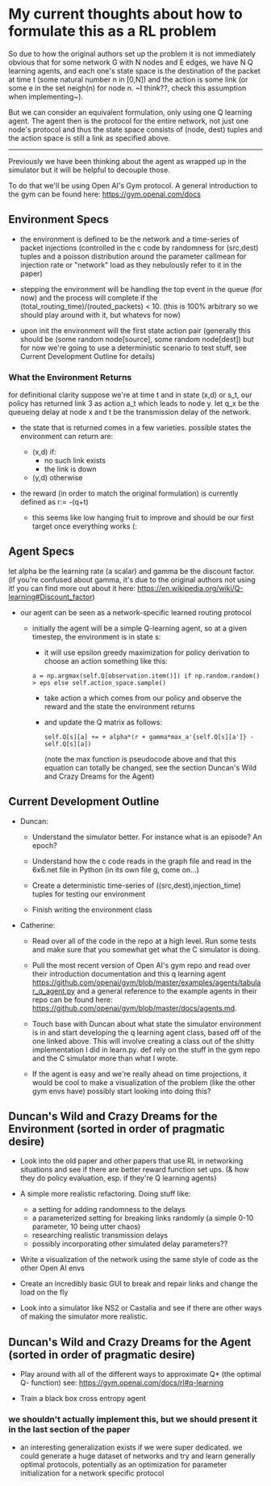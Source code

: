 # My current thoughts about how to formulate this as a RL problem

So due to how the original authors set up the problem it is not immediately obvious that for some network G with N nodes and E edges, we have N Q learning agents, and each one's state space is the destination of the packet at time t (some natural number n in [0,N]) and the action is some link (or some e in the set neigh(n) for node n. ~I think??, check this assumption when implementing~).

But we can consider an equivalent formulation, only using one Q learning agent. The agent then is the protocol for the entire network, not just one node's protocol and thus the state space consists of (node, dest) tuples and the action space is still a link as specified above.

--------------------------------------------------------------------------------

Previously we have been thinking about the agent as wrapped up in the simulator but it will be helpful to decouple those.

To do that we'll be using Open AI's Gym protocol. A general introduction to the gym can be found here:
https://gym.openai.com/docs

## Environment Specs
- the environment is defined to be the network and a time-series of packet injections (controlled in the c code by randomness for (src,dest) tuples and a poisson distribution around the parameter callmean for injection rate or "network" load as they nebulously refer to it in the paper)

- stepping the environment will be handling the top event in the queue (for now) and the process will complete if the (total_routing_time)/(routed_packets) < 10. (this is 100% arbitrary so we should play around with it, but whatevs for now)

- upon init the environment will the first state action pair (generally this should be (some random node[source], some random node[dest]) but for now we're going to use a deterministic scenario to test stuff, see Current Development Outline for details)

### What the Environment Returns
for definitional clarity suppose we're at time t and in state (x,d) or s_t, our policy has returned link 3 as action a_t which leads to node y. let q_x be the queueing delay at node x and t be the transmission delay of the network.   

- the state that is returned comes in a few varieties.
possible states the environment can return are:
  - (x,d) if:
    - no such link exists
    - the link is down
  - (y,d) otherwise

- the reward (in order to match the original formulation) is currently defined as r:= -(q+t)
  - this seems like low hanging fruit to improve and should be our first target once everything works (:  


## Agent Specs
let alpha be the learning rate (a scalar) and gamma be the discount factor. (if you're confused about gamma, it's due to the original authors not using it! you can find more out about it here: https://en.wikipedia.org/wiki/Q-learning#Discount_factor)

- our agent can be seen as a network-specific learned routing protocol

  - initially the agent will be a simple Q-learning agent, so at a given timestep, the environment is in state s:

    - it will use epsilon greedy maximization for policy derivation to choose an action
     something like this:
     ```
     a = np.argmax(self.Q[observation.item()]) if np.random.random() > eps else self.action_space.sample()
     ```

    - take action a which comes from our policy and observe the reward and the state the environment returns

    - and update the Q matrix as follows:
      ```
      self.Q[s][a] += + alpha*(r + gamma*max_a'{self.Q[s][a']} - self.Q[s][a])
      ```
      (note the max function is pseudocode above and that this equation can totally be changed, see the section Duncan's Wild and Crazy Dreams for the Agent)



## Current Development Outline
  - Duncan:
    - Understand the simulator better. For instance what is an episode? An epoch?

    - Understand how the c code reads in the graph file and read in the 6x6.net file in Python (in its own file g, come on...)

    - Create a deterministic time-series of ((src,dest),injection_time) tuples for testing our environment

    - Finish writing the environment class


  - Catherine:
    - Read over all of the code in the repo at a high level. Run some tests and make sure that you somewhat get what the C simulator is doing.

    - Pull the most recent version of Open AI's gym repo and read over their introduction documentation and this q learning agent https://github.com/openai/gym/blob/master/examples/agents/tabular_q_agent.py and a general reference to the example agents in their repo can be found here: https://github.com/openai/gym/blob/master/docs/agents.md.

    - Touch base with Duncan about what state the simulator environment is in and start developing the q learning agent class, based off of the one linked above. This will involve creating a class out of the shitty implementation I did in learn.py. def rely on the stuff in the gym repo and the C simulator more than what I wrote. 

    - If the agent is easy and we're really ahead on time projections, it would be cool to make a visualization of the problem (like the other gym envs have) possibly start looking into doing this?   


## Duncan's Wild and Crazy Dreams for the Environment (sorted in order of pragmatic desire)

- Look into the old paper and other papers that use RL in networking situations and see if there are better reward function set ups. (& how they do policy evaluation, esp. if they're Q learning agents)

- A simple more realistic refactoring. Doing stuff like:
  - a setting for adding randomness to the delays
  - a parameterized setting for breaking links randomly (a simple 0-10 parameter, 10 being utter chaos)
  - researching realistic transmission delays
  - possibly incorporating other simulated delay parameters??  

- Write a visualization of the network using the same style of code as the other Open AI envs

- Create an incredibly basic GUI to break and repair links and change the load on the fly

- Look into a simulator like NS2 or Castalia and see if there are other ways of making the simulator more realistic.    


## Duncan's Wild and Crazy Dreams for the Agent (sorted in order of pragmatic desire)

- Play around with all of the different ways to approximate Q* (the optimal Q- function) see: https://gym.openai.com/docs/rl#q-learning

- Train a black box cross entropy agent


### we shouldn't actually implement this, but we should present it in the last section of the paper  
  - an interesting generalization exists if we were super dedicated. we could generate a huge dataset of networks and try and learn generally optimal protocols, potentially as an optimization for parameter initialization for a network specific protocol
